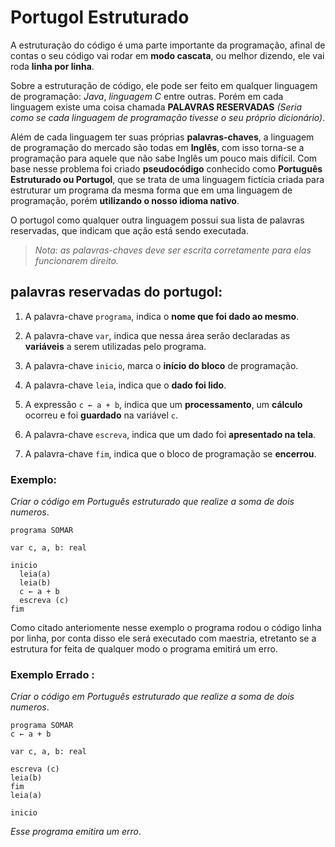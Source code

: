 # Portugol Estruturado
A estruturação do código é uma parte importante da programação, afinal de contas o seu código vai rodar em __modo cascata__, ou melhor dizendo, ele vai roda __linha por linha__.

Sobre a estruturação de código, ele pode ser  feito  em qualquer linguagem de programação: _Java_, _linguagem C_ entre outras. Porém em cada  linguagem
existe uma coisa chamada __PALAVRAS RESERVADAS__ _(Seria como se cada linguagem de programação tivesse o seu próprio dicionário)_.

Além de cada linguagem ter suas próprias __palavras-chaves__, a linguagem de programação do mercado são todas em __Inglês__, com isso torna-se a programação
para aquele que não sabe Inglês um  pouco mais difícil. Com base nesse problema foi criado __pseudocódigo__ conhecido como __Português Estruturado ou Portugol__, que se trata
de uma linguagem fictícia criada para estruturar um programa da mesma forma que em uma linguagem de programação, porém __utilizando o nosso idioma nativo__.

O portugol como qualquer outra linguagem possui sua lista de palavras reservadas, que indicam que ação está sendo executada.

>_Nota:  as palavras-chaves deve ser escrita corretamente para elas funcionarem direito._

##  palavras reservadas do portugol:

1. A palavra-chave `programa`, indica o __nome que foi dado ao mesmo__.  

1. A palavra-chave `var`, indica que nessa área serão declaradas as __variáveis__ a serem
utilizadas pelo programa.

1. A palavra-chave `inicio`, marca o __início do bloco__ de programação.

1. A palavra-chave `leia`, indica que o __dado foi lido__.

1. A expressão `c ← a + b`, indica que um __processamento__, um __cálculo__ ocorreu e foi
__guardado__ na variável `c`.

1. A palavra-chave `escreva`, indica que um dado foi __apresentado na tela__.

1. A palavra-chave `fim`, indica que o bloco de programação se __encerrou__.



### Exemplo:

_Criar o código em Português estruturado que realize a soma de dois numeros_.

```
programa SOMAR

var c, a, b: real  

inicio
  leia(a)
  leia(b)
  c ← a + b
  escreva (c)
fim
```

Como citado anteriomente nesse exemplo o programa rodou o código linha por linha, por conta disso ele será executado com maestria, etretanto se a estrutura for feita de qualquer modo o programa emitirá um erro.

### Exemplo Errado :
_Criar o código em Português estruturado que realize a soma de dois numeros_.

```
programa SOMAR
c ← a + b

var c, a, b: real             

escreva (c)
leia(b)
fim
leia(a)

inicio
```

_Esse programa emitira um erro_.
